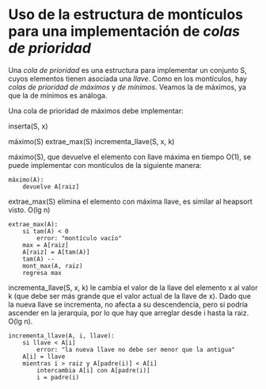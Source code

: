 # Uso de la estructura de montículos para una implementación de *colas de prioridad*

Una *cola de prioridad* es una estructura para implementar un conjunto S, cuyos elementos tienen asociada una *llave*.
Como en los montículos, hay *colas de prioridad de máximos* y *de mínimos*.
Veamos la de máximos, ya que la de mínimos es análoga.

Una cola de prioridad de máximos debe implementar:

inserta(S, x)

máximo(S)
extrae_max(S)
incrementa_llave(S, x, k)

máximo(S), que devuelve el elemento con llave máxima en tiempo O(1), se puede implementar con montículos de la siguiente manera:

    máximo(A):
        devuelve A[raiz]

extrae_max(S) elimina el elemento con máxima llave, es similar al heapsort visto. O(lg n)

    extrae_max(A):
        si tam(A) < 0
            error: "montículo vacío"
        max = A[raiz]
        A[raiz] = A[tam(A)]
        tam(A) --
        mont_max(A, raiz)
        regresa max

incrementa_llave(S, x, k) le cambia el valor de la llave del elemento x al valor k (que debe ser más grande que el valor actual de la llave de x).
Dado que la nueva llave se incrementa, no afecta a su descendencia, pero si podría ascender en la jerarquía, por lo que hay que arreglar desde i hasta la raiz.
O(lg n).

    incrementa_llave(A, i, llave):
        si llave < A[i]
            error: "la nueva llave no debe ser menor que la antigua"
        A[i] = llave
        mientras i > raiz y A[padre(i)] < A[i]
            intercambia A[i] con A[padre(i)]
            i = padre(i)

